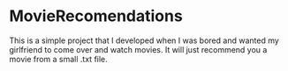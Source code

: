 # MovieRecomendations
This is a simple project that I developed when I was bored and wanted my girlfriend to come over and watch movies. It will just recommend you a movie from a small .txt file.
